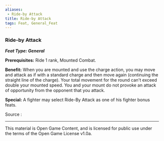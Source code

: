 ```yaml
---
aliases:
 - Ride-by Attack
title: Ride-by Attack
tags: Feat, General_Feat
---
```

### Ride-by Attack 
***Feat Type: General***

**Prerequisites:** Ride 1 rank, Mounted Combat.

**Benefit:** When you are mounted and use the charge action, you may
move and attack as if with a standard charge and then move again
(continuing the straight line of the charge). Your total movement for
the round can't exceed double your mounted speed. You and your mount do
not provoke an attack of opportunity from the opponent that you attack.

**Special:** A fighter may select Ride-By Attack as one of his fighter
bonus feats.


Source :

---

This material is Open Game Content, and is licensed for public use under the terms of the Open Game License v1.0a.
